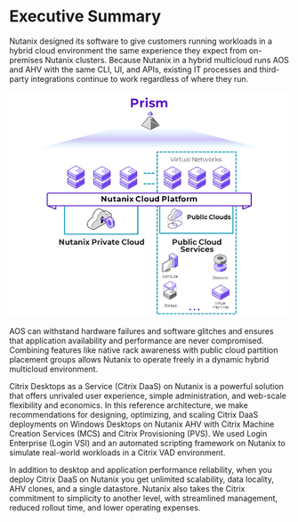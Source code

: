 # Executive Summary

Nutanix designed its software to give customers running workloads in a hybrid cloud environment the same experience they expect from on-premises Nutanix clusters. Because Nutanix in a hybrid multicloud runs AOS and AHV with the same CLI, UI, and APIs, existing IT processes and third-party integrations continue to work regardless of where they run.

![The Nutanix Cloud Platform runs workloads both on-premises and in public cloud environments.](../images/overview-hybrid-multicloud-software.png "Overview of the Nutanix Hybrid Multicloud Software")

AOS can withstand hardware failures and software glitches and ensures that application availability and performance are never compromised. Combining features like native rack awareness with public cloud partition placement groups allows Nutanix to operate freely in a dynamic hybrid multicloud environment.

Citrix Desktops as a Service (Citrix DaaS) on Nutanix is a powerful solution that offers unrivaled user experience, simple administration, and web-scale flexibility and economics. In this reference architecture, we make recommendations for designing, optimizing, and scaling Citrix DaaS deployments on Windows Desktops on Nutanix AHV with Citrix Machine Creation Services (MCS) and Citrix Provisioning (PVS). We used Login Enterprise (Login VSI) and an automated scripting framework on Nutanix to simulate real-world workloads in a Citrix VAD environment.

In addition to desktop and application performance reliability, when you deploy Citrix DaaS on Nutanix you get unlimited scalability, data locality, AHV clones, and a single datastore. Nutanix also takes the Citrix commitment to simplicity to another level, with streamlined management, reduced rollout time, and lower operating expenses.